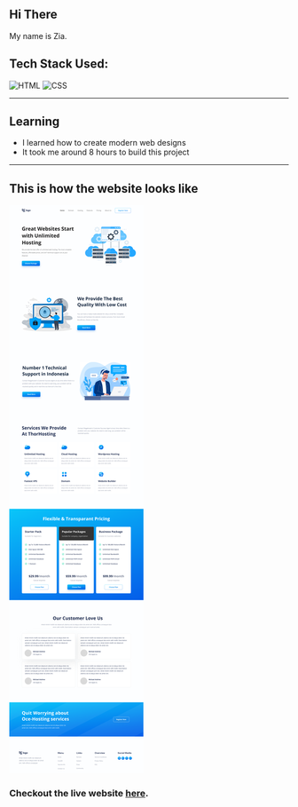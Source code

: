 ## Hi There 
My name is Zia.

## Tech Stack Used:

![HTML](https://img.shields.io/badge/html-3670A0?style=for-the-badge&logo=html5&logoColor=white)
![CSS](https://img.shields.io/badge/CSS-%234ea94b.svg?style=for-the-badge&logo=css3&logoColor=white)

---

## Learning

-   I learned how to create modern web designs
- It took me around 8 hours to build this project
---

## This is how the website looks like

![Desktop](11.png)

### Checkout the live website [here](https://cloud-hosting-zia.netlify.app/).

